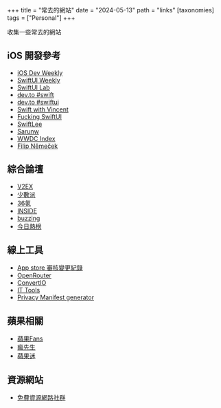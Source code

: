 +++
title = "常去的網站"
date = "2024-05-13"
path = "links"
[taxonomies]
tags = ["Personal"]
+++

收集一些常去的網站

## iOS 開發參考

- [iOS Dev Weekly](https://iosdevweekly.com)
- [SwiftUI Weekly](http://weekly.swiftwithmajid.com)
- [SwiftUI Lab](https://swiftui-lab.com)
- [dev.to #swift](https://dev.to/t/swift)
- [dev.to #swiftui](https://dev.to/t/swiftui)
- [Swift with Vincent](https://www.swiftwithvincent.com/)
- [Fucking SwiftUI](https://goswiftui.com/)
- [SwiftLee](https://www.avanderlee.com/)
- [Sarunw](https://sarunw.com/posts/)
- [WWDC Index](https://nonstrict.eu/wwdcindex/)
- [Filip Němeček](https://nemecek.be/)

## 綜合論壇

- [V2EX](https://www.v2ex.com)
- [少數派](https://sspai.com)
- [36氪](https://www.36kr.com)
- [INSIDE](https://www.inside.com.tw)
- [buzzing](https://www.buzzing.cc)
- [今日熱榜](https://tophub.today)

## 線上工具

- [App store 審核變更紀錄](https://www.appstorereviewguidelineshistory.com)
- [OpenRouter](https://openrouter.ai/)
- [ConvertIO](https://convertio.co/)
- [IT Tools](https://it-tools.tech/)
- [Privacy Manifest generator](https://www.privacymanifest.dev/)

## 蘋果相關

- [蘋果Fans](https://www.mac52ipod.cn)
- [瘋先生](https://mrmad.com.tw/)
- [蘋果迷](https://applefans.today/)

## 資源網站

- [免費資源網路社群](https://free.com.tw)

